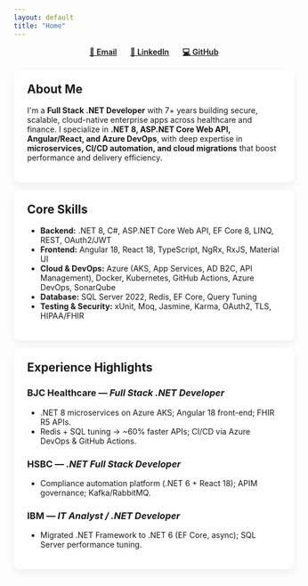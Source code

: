 ```yaml
---
layout: default
title: "Home"
---
```


<!-- Optional: small style touch to keep cards clean -->
<style>
  .content { max-width: 900px; margin: 0 auto; }
  section {
    background: #fff; border-radius: 12px; padding: 22px 24px; margin: 14px 0;
    box-shadow: 0 6px 16px rgba(0,0,0,0.06);
  }
  h2 { margin-top: 0; }
  .top-links { text-align:center; margin: 10px 0 18px; }
  .top-links a { margin: 0 10px; font-weight: 600; }
  /* Hide site footer if you don’t want contact repeated */
  footer.site-footer { display: none; }
</style>

<div class="content">

<div class="top-links">
  <a href="mailto:vyerramsetti1997@gmail.com">📧 Email</a>
  <a href="https://www.linkedin.com/in/venkata-sai-teja-yerramsetti-595511172/">💼 LinkedIn</a>
  <a href="https://github.com/yerramsetti97">💻 GitHub</a>
</div>

<section>
  <h2>About Me</h2>
  <p>
    I'm a <strong>Full Stack .NET Developer</strong> with 7+ years building secure, scalable, cloud-native enterprise apps across healthcare and finance.
    I specialize in <strong>.NET 8, ASP.NET Core Web API, Angular/React, and Azure DevOps</strong>, with deep expertise in
    <strong>microservices, CI/CD automation, and cloud migrations</strong> that boost performance and delivery efficiency.
  </p>
</section>

<section>
  <h2>Core Skills</h2>
  <ul>
    <li><strong>Backend:</strong> .NET 8, C#, ASP.NET Core Web API, EF Core 8, LINQ, REST, OAuth2/JWT</li>
    <li><strong>Frontend:</strong> Angular 18, React 18, TypeScript, NgRx, RxJS, Material UI</li>
    <li><strong>Cloud & DevOps:</strong> Azure (AKS, App Services, AD B2C, API Management), Docker, Kubernetes, GitHub Actions, Azure DevOps, SonarQube</li>
    <li><strong>Database:</strong> SQL Server 2022, Redis, EF Core, Query Tuning</li>
    <li><strong>Testing & Security:</strong> xUnit, Moq, Jasmine, Karma, OAuth2, TLS, HIPAA/FHIR</li>
  </ul>
</section>

<section>
  <h2>Experience Highlights</h2>
  <h3>BJC Healthcare — <em>Full Stack .NET Developer</em></h3>
  <ul>
    <li>.NET 8 microservices on Azure AKS; Angular 18 front-end; FHIR R5 APIs.</li>
    <li>Redis + SQL tuning → ~60% faster APIs; CI/CD via Azure DevOps & GitHub Actions.</li>
  </ul>

  <h3>HSBC — <em>.NET Full Stack Developer</em></h3>
  <ul>
    <li>Compliance automation platform (.NET 6 + React 18); APIM governance; Kafka/RabbitMQ.</li>
  </ul>

  <h3>IBM — <em>IT Analyst / .NET Developer</em></h3>
  <ul>
    <li>Migrated .NET Framework to .NET 6 (EF Core, async); SQL Server performance tuning.</li>
  </ul>
</section>

</div>
